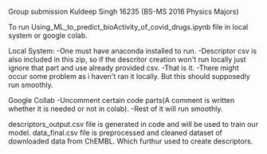 Group submission
Kuldeep Singh 16235 (BS-MS 2016 Physics Majors)

To run Using_ML_to_predict_bioActivity_of_covid_drugs.ipynb file in local system or google colab.

Local System:
-One must have anaconda installed to run.
-Descriptor csv is also included in this zip, so if the descritor creation won't run locally just ignore that part and use already provided csv.
-That is it.
-There might occur some problem as i haven't ran it locally. But this should supposedly run smoothly.

Google Collab
-Uncomment certain code parts(A comment is written whether it is needed or not in colab).
-Rest of it will run smoothly.

descriptors_output.csv file is generated in code and will be used to train our model.
data_final.csv file is preprocessed and cleaned dataset of downloaded data from ChEMBL. Which furthur used to create descriptors.